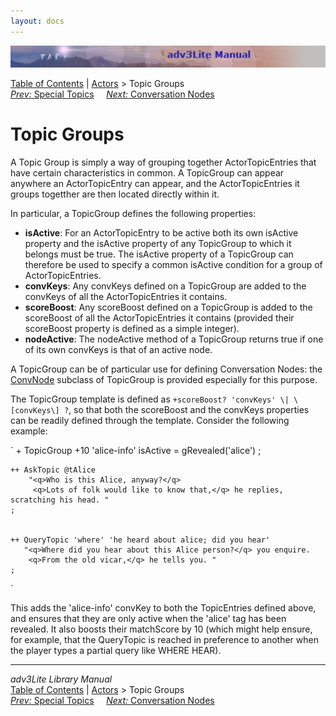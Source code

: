 ```yaml
---
layout: docs
---
```

<div class="topbar">

<img src="topbar.jpg" data-border="0" />

</div>

<div class="nav">

<a href="toc.html" class="nav">Table of Contents</a> \|
<a href="actor.html" class="nav">Actors</a> \> Topic Groups  
<span class="navnp"><a href="specialtopic.html" class="nav"><em>Prev:</em> Special Topics</a>
   
<a href="convnode.html" class="nav"><em>Next:</em> Conversation Nodes</a>
    </span>

</div>



# Topic Groups

A Topic Group is simply a way of grouping together ActorTopicEntries
that have certain characteristics in common. A TopicGroup can appear
anywhere an ActorTopicEntry can appear, and the ActorTopicEntries it
groups togetther are then located directly within it.

In particular, a TopicGroup defines the following properties:

- **isActive**: For an ActorTopicEntry to be active both its own
  isActive property and the isActive property of any TopicGroup to which
  it belongs must be true. The isActive property of a TopicGroup can
  therefore be used to specify a common isActive condition for a group
  of ActorTopicEntries.
- **convKeys**: Any convKeys defined on a TopicGroup are added to the
  convKeys of all the ActorTopicEntries it contains.
- **scoreBoost**: Any scoreBoost defined on a TopicGroup is added to the
  scoreBoost of all the ActorTopicEntries it contains (provided their
  scoreBoost property is defined as a simple integer).
- **nodeActive**: The nodeActive method of a TopicGroup returns true if
  one of its own convKeys is that of an active node.

A TopicGroup can be of particular use for defining Conversation Nodes:
the [ConvNode](convnode.html#convnode) subclass of TopicGroup is provided
especially for this purpose.

The TopicGroup template is defined as `+scoreBoost?
'convKeys' \| \[convKeys\] ?`, so that both the scoreBoost and the
convKeys properties can be readily defined through the template.
Consider the following example:

`
    + TopicGroup +10 'alice-info'
       isActive = gRevealed('alice')
    ;

    ++ AskTopic @tAlice
        "<q>Who is this Alice, anyway?</q>
         <q>Lots of folk would like to know that,</q> he replies, scratching his head. "
    ;
     
     
    ++ QueryTopic 'where' 'he heard about alice; did you hear'
       "<q>Where did you hear about this Alice person?</q> you enquire. 
        <q>From the old vicar,</q> he tells you. "
    ;
`

This adds the 'alice-info' convKey to both the TopicEntries defined
above, and ensures that they are only active when the 'alice' tag has
been revealed. It also boosts their matchScore by 10 (which might help
ensure, for example, that the QueryTopic is reached in preference to
another when the player types a partial query like WHERE HEAR).



------------------------------------------------------------------------

<div class="navb">

*adv3Lite Library Manual*  
<a href="toc.html" class="nav">Table of Contents</a> \|
<a href="actor.html" class="nav">Actors</a> \> Topic Groups  
<span class="navnp"><a href="specialtopic.html" class="nav"><em>Prev:</em> Special Topics</a>
   
<a href="convnode.html" class="nav"><em>Next:</em> Conversation Nodes</a>
    </span>

</div>
